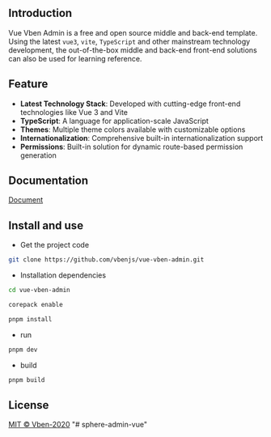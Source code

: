 
## Introduction

Vue Vben Admin is a free and open source middle and back-end template. Using the latest `vue3`, `vite`, `TypeScript` and other mainstream technology development, the out-of-the-box middle and back-end front-end solutions can also be used for learning reference.

## Feature

- **Latest Technology Stack**: Developed with cutting-edge front-end technologies like Vue 3 and Vite
- **TypeScript**: A language for application-scale JavaScript
- **Themes**: Multiple theme colors available with customizable options
- **Internationalization**: Comprehensive built-in internationalization support
- **Permissions**: Built-in solution for dynamic route-based permission generation

## Documentation

[Document](https://doc.vben.pro/)

## Install and use

- Get the project code

```bash
git clone https://github.com/vbenjs/vue-vben-admin.git
```

- Installation dependencies

```bash
cd vue-vben-admin

corepack enable

pnpm install
```

- run

```bash
pnpm dev
```

- build

```bash
pnpm build
```

## License

[MIT © Vben-2020](./LICENSE)
"# sphere-admin-vue" 
